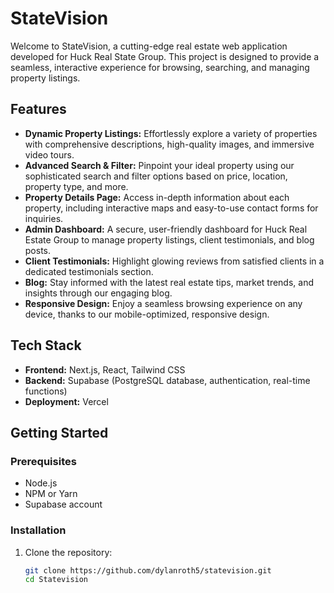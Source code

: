 # StateVision

Welcome to StateVision, a cutting-edge real estate web application developed for Huck Real State Group. This project is designed to provide a seamless, interactive experience for browsing, searching, and managing property listings.

## Features

- **Dynamic Property Listings:** Effortlessly explore a variety of properties with comprehensive descriptions, high-quality images, and immersive video tours.
- **Advanced Search & Filter:** Pinpoint your ideal property using our sophisticated search and filter options based on price, location, property type, and more.
- **Property Details Page:** Access in-depth information about each property, including interactive maps and easy-to-use contact forms for inquiries.
- **Admin Dashboard:** A secure, user-friendly dashboard for Huck Real Estate Group to manage property listings, client testimonials, and blog posts.
- **Client Testimonials:** Highlight glowing reviews from satisfied clients in a dedicated testimonials section.
- **Blog:** Stay informed with the latest real estate tips, market trends, and insights through our engaging blog.
- **Responsive Design:** Enjoy a seamless browsing experience on any device, thanks to our mobile-optimized, responsive design.

## Tech Stack

- **Frontend:** Next.js, React, Tailwind CSS
- **Backend:** Supabase (PostgreSQL database, authentication, real-time functions)
- **Deployment:** Vercel

## Getting Started

### Prerequisites

- Node.js
- NPM or Yarn
- Supabase account

### Installation

1. Clone the repository:
   ```bash
   git clone https://github.com/dylanroth5/statevision.git
   cd Statevision
